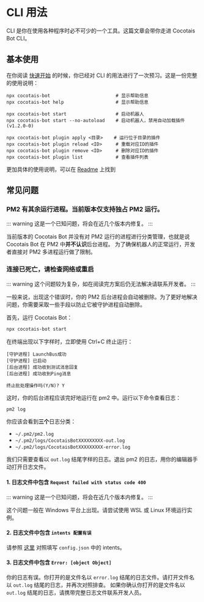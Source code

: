 # CLI 用法

CLI 是你在使用各种程序时必不可少的一个工具。这篇文章会带你走进 Cocotais Bot CLI。

## 基本使用

在你阅读 [快速开始](/starter/quickstart) 的时候，你已经对 CLI 的用法进行了一次预习。这是一份完整的使用说明：

```shell
npx cocotais-bot                        # 显示帮助信息
npx cocotais-bot help                   # 显示帮助信息

npx cocotais-bot start                  # 启动机器人
npx cocotais-bot start --no-autoload    # 启动机器人，禁用自动加载插件(v1.2.0-0)

npx cocotais-bot plugin apply <目录>    # 运行位于目录的插件
npx cocotais-bot plugin reload <ID>     # 重载对应ID的插件
npx cocotais-bot plugin remove <ID>     # 删除对应ID的插件
npx cocotais-bot plugin list            # 查看插件列表
```

更加具体的使用说明，可以在 [Readme](https://www.npmjs.com/package/cocotais-bot?activeTab=readme) 上找到

## 常见问题

### PM2 有其余运行进程。当前版本仅支持独占 PM2 运行。

::: warning
这是一个已知问题，将会在近几个版本内修复。
:::

当前版本的 Cocotais Bot 并没有对 PM2 运行的进程进行分类管理，也就是说 Cocotais Bot 在 PM2 中**并不认识**后台进程。
为了确保机器人的正常运行，开发者直接对 PM2 多进程运行做了限制。

### 连接已死亡，请检查网络或重启

::: warning
这个问题较为复杂，如在阅读完方案后仍无法解决请联系开发者。
:::

一般来说，出现这个错误时，你的 PM2 后台进程会自动被删除。为了更好地解决问题，你需要采取一些手段以防止它被守护进程自动删除。

首先，运行 Cocotais Bot：

```bash
npx cocotais-bot start
```

在终端出现以下字样时，立即使用 Ctrl+C 终止运行：

```text
[守护进程] LaunchBus成功
[守护进程] 已启动
[后台进程] 成功收到测试消息回复
[后台进程] 成功收到Ping消息
```

```text
终止批处理操作吗(Y/N)? Y
```

这时，你的后台进程应该完好地运行在 pm2 中。运行以下命令查看日志：

```bash
pm2 log
```

你应该会看到**三个**日志分类：

- `~/.pm2/pm2.log`
- `~/.pm2/logs/CocotaisBotXXXXXXXXX-out.log`
- `~/.pm2/logs/CocotaisBotXXXXXXXXX-error.log`

我们只需要查看以 `out.log` 结尾字样的日志。退出 pm2 的日志，用你的编辑器手动打开日志文件。

#### 1. 日志文件中包含 `Request failed with status code 400`

::: warning
这是一个已知问题，将会在近几个版本内修复。
:::

这个问题一般在 Windows 平台上出现。请尝试使用 WSL 或 Linux 环境运行实例。

#### 2. 日志文件中包含 `intents 配置有误`

请参照 [这里](https://bot.q.qq.com/wiki/develop/api-v2/dev-prepare/interface-framework/event-emit.html#%E4%BA%8B%E4%BB%B6%E8%AE%A2%E9%98%85intents) 对照填写 `config.json` 中的 intents。

#### 3. 日志文件中包含 `Error: [object Object]`

你的日志有误。你打开的是文件名以 `error.log` 结尾的日志文件。请打开文件名以 `out.log` 结尾的日志，并再次对照排查。
如果你确认你打开的是文件名以 `out.log` 结尾的日志，请携带完整日志文件联系开发人员。
